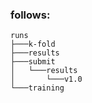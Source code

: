 ﻿### follows:
    runs
    ├───k-fold
    ├───results
    ├───submit
    │   └───results
    │       └───v1.0
    └───training
